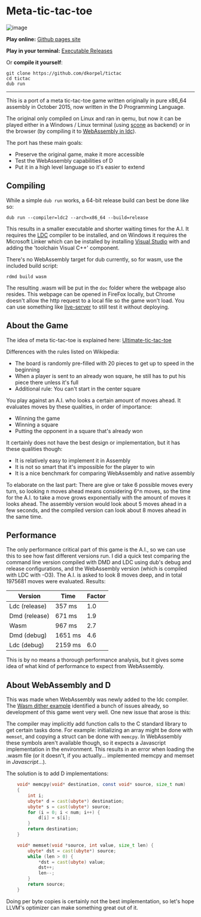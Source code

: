 # Meta-tic-tac-toe

![image](https://user-images.githubusercontent.com/14114684/44422238-eae4e100-a582-11e8-94d0-acc3f534b907.png)

**Play online:** [Github pages site](https://dkorpel.github.io/tictac/)

**Play in your terminal:** [Executable Releases](https://github.com/dkorpel/tictac/releases)

Or **compile it yourself**:
```
git clone https://github.com/dkorpel/tictac
cd tictac
dub run
```

---

This is a port of a meta tic-tac-toe game written originally in pure x86_64 assembly in October 2015, now written in the D Programming Language. 

The original only compiled on Linux and ran in qemu, but now it can be played either in a Windows / Linux terminal (using [scone](https://github.com/vladdeSV/scone) as backend) or in the browser (by compiling it to [WebAssembly in ldc](https://wiki.dlang.org/Generating_WebAssembly_with_LDC)). 

The port has these main goals:
- Preserve the original game, make it more accessible
- Test the WebAssembly capabilities of D
- Put it in a high level language so it's easier to extend


## Compiling

While a simple `dub run` works, a 64-bit release build can best be done like so:
```
dub run --compiler=ldc2 --arch=x86_64 --build=release
```

This results in a smaller executable and shorter waiting times for the A.I.
It requires the [LDC](https://github.com/ldc-developers/ldc/) compiler to be installed, and on Windows it requires the Microsoft Linker which can be installed by installing [Visual Studio](https://visualstudio.microsoft.com/) with and adding the 'toolchain Visual C++' component.

There's no WebAssembly target for dub currently, so for wasm, use the included build script:
```
rdmd build wasm
```
The resulting .wasm will be put in the `doc` folder where the webpage also resides.
This webpage can be opened in FireFox locally, but Chrome doesn't allow the http request to a local file so the game won't load. You can use something like [live-server](https://www.npmjs.com/package/live-server) to still test it without deploying. 

## About the Game
The idea of meta tic-tac-toe is explained here: [Ultimate-tic-tac-toe](https://en.wikipedia.org/wiki/Ultimate_tic-tac-toe) 

Differences with the rules listed on Wikipedia:
- The board is randomly pre-filled with 20 pieces to get up to speed in the beginning
- When a player is sent to an already won square, he still has to put his piece there unless it's full
- Additional rule: You can't start in the center square

You play against an A.I. who looks a certain amount of moves ahead.
It evaluates moves by these qualities, in order of importance:
- Winning the game
- Winning a square
- Putting the opponent in a square that's already won

It certainly does not have the best design or implementation, but it has these qualities though:
- It is relatively easy to implement it in Assembly
- It is not so smart that it's impossible for the player to win
- It is a nice benchmark for comparing WebAssembly and native assembly

To elaborate on the last part: There are give or take 6 possible moves every turn, so looking n moves ahead means considering 6^n moves, so the time for the A.I. to take a move grows exponentially with the amount of moves it looks ahead. The assembly version would look about 5 moves ahead in a few seconds, and the compiled version can look about 8 moves ahead in the same time.

## Performance

The only performance critical part of this game is the A.I., so we can use this to see how fast different versions run. 
I did a quick test comparing the command line version compiled with DMD and LDC using dub's debug and release configurations, and the WebAssembly version (which is compiled with LDC with -O3). The A.I. is asked to look 8 moves deep, and in total 1975681 moves were evaluated. Results:

| Version       | Time    | Factor |
|---------------|---------|--------|
| Ldc (release) |  357 ms | 1.0    |
| Dmd (release) |  671 ms | 1.9    |
| Wasm          |  967 ms | 2.7    |
| Dmd (debug)   | 1651 ms | 4.6    |
| Ldc (debug)   | 2159 ms | 6.0    |

This is by no means a thorough performance analysis, but it gives some idea of what kind of performance to expect from WebAssembly.

## About WebAssembly and D

This was made when WebAssembly was newly added to the ldc compiler.
The [Wasm dither example](https://github.com/allen-garvey/wasm-dither-example) identified a bunch of issues already, so development of this game went very well. One new issue that arose is this:

The compiler may implicitly add function calls to the C standard library to get certain tasks done. For example: initializing an array might be done with `memset`, and copying a struct can be done with `memcpy`. In WebAssembly these symbols aren't available though, so it expects a Javascript implementation in the environment. This results in an error when loading the .wasm file (or it doesn't, if you actually... implemented memcpy and memset in *Javascript*...).

The solution is to add D implementations:
```D
	void* memcpy(void* destination, const void* source, size_t num)
	{
		int i;
		ubyte* d = cast(ubyte*) destination;
		ubyte* s = cast(ubyte*) source;
		for (i = 0; i < num; i++) {
			d[i] = s[i];
		}
		return destination;
	}

	void* memset(void *source, int value, size_t len) {
		ubyte* dst = cast(ubyte*) source;
		while (len > 0) {
			*dst = cast(ubyte) value;
			dst++;
			len--;
		}
		return source;
	}
```
Doing per byte copies is certainly not the best implementation, so let's hope LLVM's optimizer can make something great out of it.
